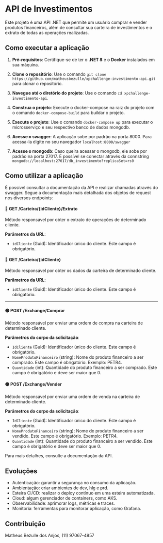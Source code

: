 # API de Investimentos
Este projeto é uma API .NET que permite um usuário comprar e vender produtos financeiros, além de consultar sua carteira de investimentos e o extrato de todas as operações realizadas.

## Como executar a aplicação

1. **Pré-requisitos**: 
Certifique-se de ter o **.NET 8** e o **Docker** instalados em sua máquina.

2. **Clone o repositório**: 
Use o comando `git clone https://github.com/matheusbezulle/xpchallenge-investimento-api.git` para clonar o repositório.

3. **Navegue até o diretório do projeto**: 
Use o comando `cd xpchallenge-investimento-api`.

4. **Construa o projeto**: 
Execute o docker-compose na raiz do projeto com o comando `docker-compose-build` para buildar o projeto.

5. **Execute o projeto**: 
Use o comando `docker-compose up` para executar o microsserviço e seu respectivo banco de dados mongodb.

5. **Acesse o swagger**: 
A aplicação sobe por padrão na porta 8000. Para acessa-la digite no seu navegador `localhost:8000/swagger`

6. **Acesse o mongodb**:
Caso queira acessar o mongodb, ele sobe por padrão na porta 27017. É possível se conectar através da connstring `mongodb://localhost:27017/db_investimento?replicaSet=rs0`

## Como utilizar a aplicação

É possível consultar a documentação da API e realizar chamadas através do swagger. Segue a documentação mais detalhada dos objetos de request nos diversos endpoints:

#### 🔵 GET /Carteira/{idCliente}/Extrato

Método responsável por obter o extrato de operações de determinado cliente.

**Parâmetros da URL**:

- `idCliente` (Guid): Identificador único do cliente. Este campo é obrigatório.

#### 🔵 GET /Carteira/{idCliente}

Método responsável por obter os dados da carteira de determinado cliente.

**Parâmetros da URL**:

- `idCliente` (Guid): Identificador único do cliente. Este campo é obrigatório.

---

#### 🟢 POST /Exchange/Comprar

Método responsável por enviar uma ordem de compra na carteira de determinado cliente.

**Parâmetros do corpo da solicitação**:

- `IdCliente` (Guid): Identificador único do cliente. Este campo é obrigatório.
- `NomeProdutoFinanceiro` (string): Nome do produto financeiro a ser comprado. Este campo é obrigatório. Exemplo: PETR4.
- `Quantidade` (int): Quantidade do produto financeiro a ser comprado. Este campo é obrigatório e deve ser maior que 0.

#### 🟢 POST /Exchange/Vender

Método responsável por enviar uma ordem de venda na carteira de determinado cliente.

**Parâmetros do corpo da solicitação**:

- `IdCliente` (Guid): Identificador único do cliente. Este campo é obrigatório.
- `NomeProdutoFinanceiro` (string): Nome do produto financeiro a ser vendido. Este campo é obrigatório. Exemplo: PETR4.
- `Quantidade` (int): Quantidade do produto financeiro a ser vendido. Este campo é obrigatório e deve ser maior que 0.

Para mais detalhes, consulte a documentação da API.

## Evoluções

- Autenticação: garantir a segurança no consumo da aplicação.
- Ambientação: criar ambientes de dev, hlg e prd.
- Esteira CI/CD: realizar o deploy contínuo em uma esteira automatizada.
- Cloud: algum gerenciador de containers, como AKS.
- Observabilidade: aprimorar logs, métricas e traces.
- Monitoria: ferramentas para monitorar aplicação, como Grafana.

## Contribuição

Matheus Bezulle dos Anjos, (11) 97067-4857
